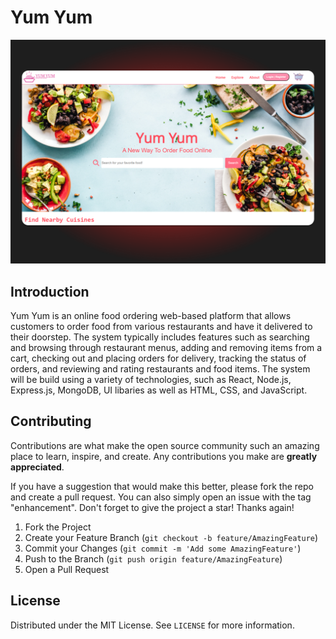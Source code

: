 # Yum Yum 
![Hero-Page](./Assets/Image/README-images/figma.png "Hero Page")

## Introduction
Yum Yum is an online food ordering web-based platform that allows customers to order food from various restaurants and have it delivered to their doorstep. The system typically includes features such as searching and browsing through restaurant menus, adding and removing items from a cart, checking out and placing orders for delivery, tracking the status of orders, and reviewing and rating restaurants and food items. The system will be build using a variety of technologies, such as React, Node.js, Express.js, MongoDB, UI libaries as well as HTML, CSS, and JavaScript.

<!-- CONTRIBUTING -->

## Contributing

Contributions are what make the open source community such an amazing place to learn, inspire, and create. Any contributions you make are **greatly appreciated**.

If you have a suggestion that would make this better, please fork the repo and create a pull request. You can also simply open an issue with the tag "enhancement".
Don't forget to give the project a star! Thanks again!

1. Fork the Project
2. Create your Feature Branch (`git checkout -b feature/AmazingFeature`)
3. Commit your Changes (`git commit -m 'Add some AmazingFeature'`)
4. Push to the Branch (`git push origin feature/AmazingFeature`)
5. Open a Pull Request


<!-- <p align="right">(<a href="#top">back to top</a>)</p> -->
## License
Distributed under the MIT License. See `LICENSE` for more information.

